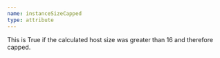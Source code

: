 ```yaml
---
name: instanceSizeCapped
type: attribute
---
```


This is True if the calculated host size was greater than 16 and therefore capped.